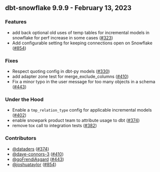 ## dbt-snowflake 9.9.9 - February 13, 2023

### Features

- add back optional old uses of temp tables for incremental models in snowflake for perf increase in some cases ([#323](https://github.com/dbt-labs/dbt-snowflake/issues/323))
- Add configurable setting for keeping connections open on Snowflake ([#854](https://github.com/dbt-labs/dbt-snowflake/issues/854))

### Fixes

- Respect quoting config in dbt-py models ([#330](https://github.com/dbt-labs/dbt-snowflake/issues/330))
- add adapter zone test for merge_exclude_columns ([#410](https://github.com/dbt-labs/dbt-snowflake/issues/410))
- Fix a minor typo in the user message for too many objects in a schema ([#443](https://github.com/dbt-labs/dbt-snowflake/issues/443))

### Under the Hood

- Enable a `tmp_relation_type` config for applicable incremental models ([#402](https://github.com/dbt-labs/dbt-snowflake/issues/402))
- enable snowpark product team to attribute usage to dbt ([#374](https://github.com/dbt-labs/dbt-snowflake/issues/374))
- remove tox call to integration tests ([#382](https://github.com/dbt-labs/dbt-snowflake/issues/382))

### Contributors
- [@dataders](https://github.com/dataders) ([#374](https://github.com/dbt-labs/dbt-spark/issues/374))
- [@dave-connors-3](https://github.com/dave-connors-3) ([#410](https://github.com/dbt-labs/dbt-spark/issues/410))
- [@goFrendiAsgard](https://github.com/goFrendiAsgard) ([#443](https://github.com/dbt-labs/dbt-spark/issues/443))
- [@joshuataylor](https://github.com/joshuataylor) ([#854](https://github.com/dbt-labs/dbt-spark/issues/854))
